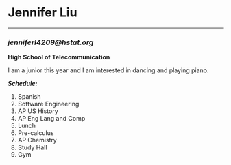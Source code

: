 # Jennifer Liu  
---
### _jenniferl4209@hstat.org_
**High School of Telecommunication**  

I am a junior this year and I am interested in dancing and playing piano.

**_Schedule:_**  
1. Spanish
2. Software Engineering
3. AP US History
4. AP Eng Lang and Comp
5. Lunch
6. Pre-calculus
7. AP Chemistry
8. Study Hall
9. Gym
